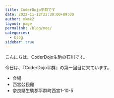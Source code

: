 ```yaml
---
title: CoderDojo平群です
date: 2022-11-12T22:30:00+09:00
author: mkmk2
layout: page
permalink: /blog/mee/
categories:
  - blog
sidebar: true
---
```

こんにちは、CoderDojo生駒の石川です。

今日は、『CoderDojo平群』の第一回目に来ています。

- 会場
- 西宮公民館
- 奈良県生駒郡平群町西宮1-10-5


